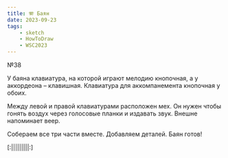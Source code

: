 ```yaml
---
title: 🪗 Баян
date: 2023-09-23
tags:
    - sketch
    - HowToDraw
    - WSC2023
---
```


№38

У баяна клавиатура, на которой играют мелодию кнопочная, а у аккордеона – клавишная. Клавиатура для аккомпанемента кнопочная у обоих.

Между левой и правой клавиатурами расположен мех. Он нужен чтобы гонять воздух через голосовые планки и издавать звук. Внешне напоминает веер.

Собераем все три части вместе. Добавляем деталей. Баян готов!

[:|||||||||:]
